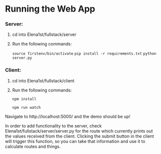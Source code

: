 # Running the Web App

### Server:
1. cd into Elena1st/fullstack/server
2. Run the following commands:
	
	`source firstenv/bin/activate`
    `pip install -r requirements.txt`
	`python server.py`
    
### Client: 
1. cd into Elena1st/fullstack/client
2. Run the following commands:

	`npm install`
    
    `npm run watch`
    
Navigate to http://localhost:5000/ and the demo should be up!

In order to add functionality to the server, check Elena1st/fullstack/server/server.py for the route which currently prints out the values received from the client. Clicking the submit button in the client will trigger this function, so you can take that information and use it to calculate routes and things.

